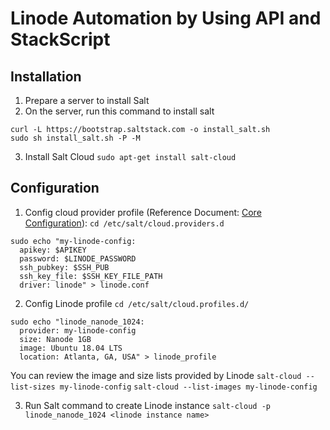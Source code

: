 # Linode Automation by Using API and StackScript

## Installation
1. Prepare a server to install Salt
2. On the server, run this command to install salt
```
curl -L https://bootstrap.saltstack.com -o install_salt.sh
sudo sh install_salt.sh -P -M
```
3. Install Salt Cloud
`sudo apt-get install salt-cloud`

## Configuration
1. Config cloud provider profile (Reference Document: [Core Configuration](https://docs.saltstack.com/en/latest/topics/cloud/config.html#linode)):
`cd /etc/salt/cloud.providers.d`
```
sudo echo "my-linode-config:
  apikey: $APIKEY
  password: $LINODE_PASSWORD
  ssh_pubkey: $SSH_PUB
  ssh_key_file: $SSH_KEY_FILE_PATH
  driver: linode" > linode.conf
```
2. Config Linode profile
`cd /etc/salt/cloud.profiles.d/`
```
sudo echo "linode_nanode_1024:
  provider: my-linode-config
  size: Nanode 1GB
  image: Ubuntu 18.04 LTS
  location: Atlanta, GA, USA" > linode_profile
```
You can review the image and size lists provided by Linode
`salt-cloud --list-sizes my-linode-config`
`salt-cloud --list-images my-linode-config`

3. Run Salt command to create Linode instance
`salt-cloud -p linode_nanode_1024 <linode instance name>`
